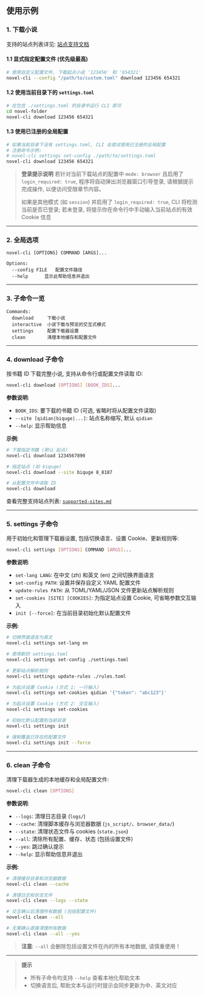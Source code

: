 ## 使用示例

### 1. 下载小说

支持的站点列表详见: [站点支持文档](./6-supported-sites.md)

#### 1.1 显式指定配置文件 (优先级最高)

```bash
# 使用自定义配置文件, 下载起点小说 '123456' 和 '654321'
novel-cli --config "/path/to/custom.toml" download 123456 654321
```

#### 1.2 使用当前目录下的 `settings.toml`

```bash
# 在包含 ./settings.toml 的目录中运行 CLI 即可
cd novel-folder
novel-cli download 123456 654321
```

#### 1.3 使用已注册的全局配置

```bash
# 如果当前目录下没有 settings.toml, CLI 会尝试使用已注册的全局配置
# 注册命令示例:
# novel-cli settings set-config ./path/to/settings.toml
novel-cli download 123456 654321
```

> **登录提示说明**
> 若针对当前下载站点的配置中 `mode: browser` 且启用了 `login_required: true`, 程序将自动弹出浏览器窗口引导登录,
> 请根据提示完成操作, 以便访问受限章节内容。
>
> 如果是其他模式 (如 `session`) 并启用了 `login_required: true`, CLI 将检测当前是否已登录;
> 若未登录, 将提示你在命令行中手动输入当前站点的有效 Cookie 信息

---

### 2. 全局选项

```text
novel-cli [OPTIONS] COMMAND [ARGS]...

Options:
  --config FILE   配置文件路径
  --help      显示此帮助信息并退出
```

---

### 3. 子命令一览

```text
Commands:
  download     下载小说
  interactive  小说下载与预览的交互式模式
  settings     配置下载器设置
  clean        清理本地缓存和配置文件
```

---

### 4. download 子命令

按书籍 ID 下载完整小说, 支持从命令行或配置文件读取 ID:

```bash
novel-cli download [OPTIONS] [BOOK_IDS]...
```

**参数说明**:

* `BOOK_IDS`: 要下载的书籍 ID (可选, 省略时将从配置文件读取)
* `--site [qidian|biquge|...]`: 站点名称缩写, 默认 `qidian`
* `--help`: 显示帮助信息

**示例**:

```bash
# 下载指定书籍 (默认 起点)
novel-cli download 1234567890

# 指定站点 (如 biquge)
novel-cli download --site biquge 8_8187

# 从配置文件中读取 ID
novel-cli download
```

查看完整支持站点列表: [`supported-sites.md`](./6-supported-sites.md)

---

### 5. settings 子命令

用于初始化和管理下载器设置, 包括切换语言、设置 Cookie、更新规则等:

```bash
novel-cli settings [OPTIONS] COMMAND [ARGS]...
```

**参数说明**:

* `set-lang LANG`: 在中文 (zh) 和英文 (en) 之间切换界面语言
* `set-config PATH`: 设置并保存自定义 YAML 配置文件
* `update-rules PATH`: 从 TOML/YAML/JSON 文件更新站点解析规则
* `set-cookies [SITE] [COOKIES]`: 为指定站点设置 Cookie, 可省略参数交互输入
* `init [--force]`: 在当前目录初始化默认配置文件

**示例:**

```bash
# 切换界面语言为英文
novel-cli settings set-lang en

# 使用新的 settings.toml
novel-cli settings set-config ./settings.toml

# 更新站点解析规则
novel-cli settings update-rules ./rules.toml

# 为起点设置 Cookie (方式 1: 一行输入)
novel-cli settings set-cookies qidian '{"token": "abc123"}'

# 为起点设置 Cookie (方式 2: 交互输入)
novel-cli settings set-cookies

# 初始化默认配置到当前目录
novel-cli settings init

# 强制覆盖已存在的配置文件
novel-cli settings init --force
```

---

### 6. clean 子命令

清理下载器生成的本地缓存和全局配置文件:

```bash
novel-cli clean [OPTIONS]
```

**参数说明**:

* `--logs`: 清理日志目录 (`logs/`)
* `--cache`: 清理脚本缓存与浏览器数据 (`js_script/`、`browser_data/`)
* `--state`: 清理状态文件与 cookies (`state.json`)
* `--all`: 清除所有配置、缓存、状态 (包括设置文件)
* `--yes`: 跳过确认提示
* `--help`: 显示帮助信息并退出

**示例:**

```bash
# 清理缓存目录和浏览器数据
novel-cli clean --cache

# 清理日志和状态文件
novel-cli clean --logs --state

# 交互确认后清理所有数据 (包括配置文件)
novel-cli clean --all

# 无需确认直接清理所有数据
novel-cli clean --all --yes
```

> **注意**: `--all` 会删除包括设置文件在内的所有本地数据, 请慎重使用！

---

> **提示**
>
> * 所有子命令均支持 `--help` 查看本地化帮助文本
> * 切换语言后, 帮助文本与运行时提示会同步更新为中、英文对应
